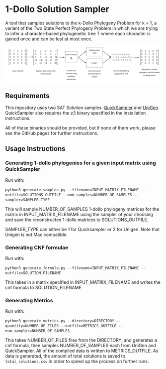 # 1-Dollo Solution Sampler

A tool that samples solutions to the k-Dollo Phylogeny Problem for k = 1, a variant of the Two State Perfect Phylogeny Problem in which we are trying to infer a character-based phylogenetic tree T where each character is gained once and can be lost at most once.

![](figures/pipeline_figure.png)

## Requirements

This repository uses two SAT Solution samples: [QuickSampler](https://github.com/RafaelTupynamba/quicksampler) and [UniGen](https://bitbucket.org/kuldeepmeel/unigen/src/master/). QuickSampler also requires the z3 binary specified in the installation instructions.

All of these binaries should be provided, but if none of them work, please see the GitHub pages for further instructions.

## Usage Instructions

### Generating 1-dollo phylogenies for a given input matrix using QuickSampler

Run with:

```
python3 generate_samples.py --filename=INPUT_MATRIX_FILENAME --outfile=SOLUTIONS_OUTFILE --num_samples=NUMBER_OF_SAMPLES --sampler=SAMPLER_TYPE
```

This will sample NUMBER_OF_SAMPLES 1-dollo phylogeny matrices for the matrix in INPUT_MATRIX_FILENAME using the sampler of your choosing and save the reconstructed 1-dollo matrices to SOLUTIONS_OUTFILE.

SAMPLER_TYPE can either be 1 for Quicksampler or 2 for Unigen. Note that Unigen is not Mac compatible.

### Generating CNF formulae

Run with:

```
python3 generate_formula.py --filename=INPUT_MATRIX_FILENAME --outfile=SOLUTION_FILENAME
```

This takes in a matrix specified in INPUT_MATRIX_FILENAME and writes the cnf formula to SOLUTION_FILENAME

### Generating Metrics

Run with:

```
python3 generate_metrics.py --directory=DIRECTORY --quantity=NUMBER_OF_FILES --outfile=METRICS_OUTFILE --num_samples=NUMBER_OF_SAMPLES
```

This takes NUMBER_OF_FILES files from the DIRECTORY, and generates a cnf formula, then samples NUMBER_OF_SAMPLES each from UniGen and QuickSampler. All of the compiled data is written to METRICS_OUTFILE. As data is generated, the amount of total solutions is saved to `total_solutions.csv` in order to speed up the process on further runs.